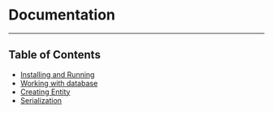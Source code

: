 # Documentation

---

## Table of Contents

- [Installing and Running](installing-and-running.md)
- [Working with database](database.md)
- [Creating Entity](entity.md)
- [Serialization](serialization.md)

